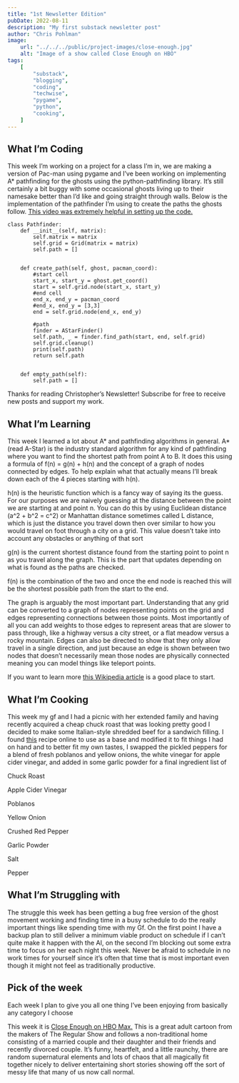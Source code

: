 ```yaml
---
title: "1st Newsletter Edition"
pubDate: 2022-08-11
description: "My first substack newsletter post"
author: "Chris Pohlman"
image:
    url: "../../../public/project-images/close-enough.jpg"
    alt: "Image of a show called Close Enough on HBO"
tags:
    [
        "substack",
        "blogging",
        "coding",
        "techwise",
        "pygame",
        "python",
        "cooking",
    ]
---
```


## **What I’m Coding**

This week I’m working on a project for a class I’m in, we are making a version
of Pac-man using pygame and I’ve been working on implementing A\* pathfinding
for the ghosts using the python-pathfinding library. It’s still certainly a bit
buggy with some occasional ghosts living up to their namesake better than I’d
like and going straight through walls. Below is the implementation of the
pathfinder I’m using to create the paths the ghosts follow.
[This video was extremely helpful in setting up the code.](https://www.youtube.com/watch?v=8SigT_jhz4I)

    class Pathfinder:
        def __init__(self, matrix):
            self.matrix = matrix
            self.grid = Grid(matrix = matrix)
            self.path = []


        def create_path(self, ghost, pacman_coord):
            #start cell
            start_x, start_y = ghost.get_coord()
            start = self.grid.node(start_x, start_y)
            #end cell
            end_x, end_y = pacman_coord
            #end_x, end_y = [3,3]
            end = self.grid.node(end_x, end_y)

            #path
            finder = AStarFinder()
            self.path, _ = finder.find_path(start, end, self.grid)
            self.grid.cleanup()
            print(self.path)
            return self.path


        def empty_path(self):
            self.path = []

Thanks for reading Christopher’s Newsletter! Subscribe for free to receive new
posts and support my work.

## **What I’m Learning**

This week I learned a lot about A\* and pathfinding algorithms in general. A\*
(read A-Star) is the industry standard algorithm for any kind of pathfinding
where you want to find the shortest path from point A to B. It does this using a
formula of f(n) = g(n) + h(n) and the concept of a graph of nodes connected by
edges. To help explain what that actually means I’ll break down each of the 4
pieces starting with h(n).

h(n) is the heuristic function which is a fancy way of saying its the guess. For
our purposes we are naively guessing at the distance between the point we are
starting at and point n. You can do this by using Euclidean distance (a^2 + b^2
= c^2) or Manhattan distance sometimes called L distance, which is just the
distance you travel down then over similar to how you would travel on foot
through a city on a grid. This value doesn’t take into account any obstacles or
anything of that sort

g(n) is the current shortest distance found from the starting point to point n
as you travel along the graph. This is the part that updates depending on what
is found as the paths are checked.

f(n) is the combination of the two and once the end node is reached this will be
the shortest possible path from the start to the end.

The graph is arguably the most important part. Understanding that any grid can
be converted to a graph of nodes representing points on the grid and edges
representing connections between those points. Most importantly of all you can
add weights to those edges to represent areas that are slower to pass through,
like a highway versus a city street, or a flat meadow versus a rocky mountain.
Edges can also be directed to show that they only allow travel in a single
direction, and just because an edge is shown between two nodes that doesn’t
necessarily mean those nodes are physically connected meaning you can model
things like teleport points.

If you want to learn more
[this Wikipedia article](https://en.wikipedia.org/wiki/A*_search_algorithm) is a
good place to start.

## What I’m Cooking

This week my gf and I had a picnic with her extended family and having recently
acquired a cheap chuck roast that was looking pretty good I decided to make some
Italian-style shredded beef for a sandwich filling. I found
[this](https://www.thechunkychef.com/slow-cooker-shredded-italian-beef/) recipe
online to use as a base and modified it to fit things I had on hand and to
better fit my own tastes, I swapped the pickled peppers for a blend of fresh
poblanos and yellow onions, the white vinegar for apple cider vinegar, and added
in some garlic powder for a final ingredient list of

Chuck Roast

Apple Cider Vinegar

Poblanos

Yellow Onion

Crushed Red Pepper

Garlic Powder

Salt

Pepper

## What I’m Struggling with

The struggle this week has been getting a bug free version of the ghost movement
working and finding time in a busy schedule to do the really important things
like spending time with my Gf. On the first point I have a backup plan to still
deliver a minimum viable product on schedule if I can’t quite make it happen
with the AI, on the second I’m blocking out some extra time to focus on her each
night this week. Never be afraid to schedule in no work times for yourself since
it’s often that time that is most important even though it might not feel as
traditionally productive.

## Pick of the week

Each week I plan to give you all one thing I’ve been enjoying from basically any
category I choose

This week it is
[Close Enough on HBO Max.](https://www.imdb.com/title/tt6994156/) This is a
great adult cartoon from the makers of The Regular Show and follows a
non-traditional home consisting of a married couple and their daughter and their
friends and recently divorced couple. It’s funny, heartfelt, and a little
raunchy, there are random supernatural elements and lots of chaos that all
magically fit together nicely to deliver entertaining short stories showing off
the sort of messy life that many of us now call normal.
